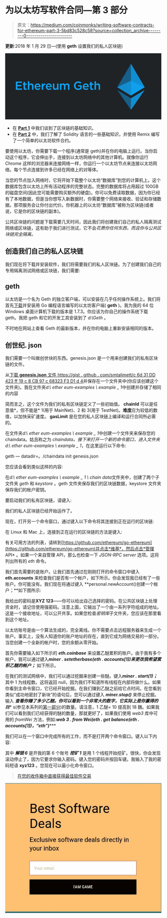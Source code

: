 # 为以太坊写软件合同—第 3 部分

> 原文：<https://medium.com/coinmonks/writing-software-contracts-for-ethereum-part-3-5bd83c528c58?source=collection_archive---------0----------------------->

**更新**:2018 年 1 月 29 日—(使用 **geth** 设置我们的私人区块链)

![](img/fdcf5a24a65f650ca7aea3974f358343.png)

*   在 [**Part 1**](/@IndianGuru/writing-software-contracts-for-ethereum-part-1-a9c2eb1bd27) 中我们谈到了区块链的基础知识。
*   在 [**Part 2**](/@IndianGuru/writing-software-contracts-for-ethereum-part-2-cfcfae70a20c) 中，我们了解了 Solidity 语言的一些基础知识，并使用 Remix 编写了一个简单的以太坊软件合约。

要使用以太坊，你需要下载一个程序(通常是 geth)并在你的电脑上运行。当你启动这个程序，它会伸出手，连接到以太坊网络中的其他计算机。就像你运行 Chrome 这样的浏览器来连接网络一样，你运行一个以太坊节点来连接以太坊网络。每个节点连接到许多已经在网络上的对等体。

当您的节点加入网络时，它将开始下载整个以太坊“数据库”到您的计算机上。这个数据库包含以太坊上所有活动程序的完整状态。完整的数据库将占用超过 100GB 的磁盘空间(因此您可能需要购买额外的硬盘)。你可以免费读取数据，因为你已经有了本地数据，但是当你想写入新数据时，你需要整个网络来接收、验证和存储数据。那项服务会让你付出代价。你机器上的以太坊“数据库”被称为区块链(或者说，它是你的区块链的副本)。

公共区块链的问题是下载需要几天时间，因此我们将创建我们自己的私人隔离测试网络或区块链，这有助于我们进行测试，它不会*花费你任何东西，而且你与公共区块链完全隔离。*

## 创造我们自己的私人区块链

我们现在将下载并安装软件，我们将需要我们的私人区块链。为了创建我们自己的专用隔离测试网络或区块链，我们需要:

## geth

以太坊是一个名为 Geth 的独立客户端，可以安装在几乎任何操作系统上。我们将首先[下载](https://geth.ethereum.org/downloads/)并安装用 Go 编程语言编写的以太坊客户端( **geth** )。我为我的 64 位 Windows 桌面计算机下载的版本是 1.7.3。你应该为你自己的操作系统下载 geth。我把 geth 和它的开发工具安装到了 *d:\Geth* 。

不时地在网站上查看 Geth 的最新版本，并在你的电脑上重新安装相同的版本。

## 创世纪. json

我们需要一个叫做创世块的东西。genesis.json 是一个用来创建我们的私有区块链的文件。

从[下载 **genesis.json** 文件 https://gist . github . com/smtalimett/c 6d 31 DD 423 ff 19 c 8 CB 97 c 68323 F3 D1 d 4](https://gist.github.com/smtalimett/c6d31dd423ff19c8cb97c68323f3d1d4)并保存在一个文件夹中(你应该创建这个文件夹)。我在文件夹*d:\ ether eum-examples \ example _ 1*中创建并存储了相同的内容

简而言之，这个文件为我们的私有区块链定义了一些初始值。 **chainId** 可以是任意值*，但不能是* 1(用于 MainNet)、2 和 3(用于 TestNet)。**难度**应为较低的数值，以加快采矿速度。 **gasLimit** 是在您的私人区块链上编译和运行合同所必需的。

在文件夹*d:\ ether eum-examples \ example _ 1*中创建一个文件夹来保存您的 chaindata。姑且称之为 *chaindata。*接下来打开一个新的命令窗口，进入文件夹*d:\ ether eum-examples \ example _ 1*，在这里运行以下命令:

geth — datadir=。/chaindata init genesis.json

您应该会看到类似这样的内容:

在*d:\ ether eum-examples \ example _ 1 \ chain data*文件夹中，创建了两个子文件夹 *geth* 和 *keystore* 。geth 文件夹保存我们的区块链数据，keystore 文件夹保存我们的帐户密钥。

要启动我们的私有区块链，请键入:

我们的私人区块链已经开始运作了。

现在，打开另一个命令窗口，通过键入以下命令将其连接到正在运行的区块链:

在 Linux 和 Mac 上，连接到正在运行的区块链的方法是键入:

有关可用方法的列表，请转到[https://github.com/ethereum/go-ethereum](https://github.com/ethereum/go-ethereum)并点击*维基*，然后点击*管理 API* 。如果一个来自管理 API，那么也检查一下 *JSON-RPC server* 选项。这将列出所有的 *eth* 命令。

我们首先需要的是账户。让我们首先通过在刚刚打开的命令窗口中键入 **eth.accounts** 来检查我们是否有一个帐户，如下所示。你会发现我已经有了一些账户。你可能没有。我们现在将通过键入 **personal.newAccount()创建一个帐户；**如下图所示:

我给出的密码是**XYZ 123**——你可以给出自己选择的密码。在公共区块链上处理资金时，请记住使用强密码。注意上面，它输出了一个由一系列字符组成的地址。这是一个接收地址，可以公开共享。如果您检查*密钥库*子文件夹，您应该在那里看到这个地址。

以太坊账号是由一个算法生成的，完全离线。你不需要点击远程服务器来生成一个账户。事实上，没有人知道你的账户地址的存在，直到它成为网络交易的一部分。当您创建一个全新的帐户时，您的余额从零开始。

首先你需要输入如下所示的 ***eth.coinbase*** 来设置乙醚累积的账户。由于我有多个帐户，我可以通过键入***miner . setetherbase(eth . accounts[1])来更改我希望累积乙醚的帐户；*** 如下所示。

在我们的测试网络中，我们可以通过挖掘来创建一些醚。键入***miner . start(1)；*** 其中 1 为线程数。这将返回 null，因为我们不知道所有线程在内部将做什么。如果你看到主命令窗口，它已经开始挖掘。在我们赚到乙醚之前给它点时间。在您看到类似“成功地密封了新块”的语句后，您可以通过键入 ***miner.stop()*** 来停止挖掘。输入 ***查看你赚了多少乙醚。你可以看到一个非常大的数字，它实际上是你赢得的**魏** s(参见本系列的[第一部分](/@IndianGuru/writing-software-contracts-for-ethereum-part-1-a9c2eb1bd27))的数量。请注意，1 乙醚= 10 提高到 18 魏。如果我们可以看到我们已经获得的醚的数量，那就更好了，如果我们使用 *web3* 库中可用的 *fromWei* 方法，例如:***web 3 . from Wei(eth . get balance(eth . accounts[1])，“eth”)******

我们可以在一个窗口中完成所有的工作，而不是打开两个命令窗口。键入以下内容:

其中 ***解锁 6*** 是开我的第 6 个账号 ***挖矿 1*** 是用 1 个线程开始挖矿。很快，你会发现滚动停止了，因为它要求你输入密码。键入您的密码并按回车键。我输入了我的密码短语 **xyz123** 。您现在可以最小化命令窗口。

> [在您的收件箱中直接获得最佳软件交易](https://coincodecap.com/?utm_source=coinmonks)

[![](img/7c0b3dfdcbfea594cc0ae7d4f9bf6fcb.png)](https://coincodecap.com/?utm_source=coinmonks)